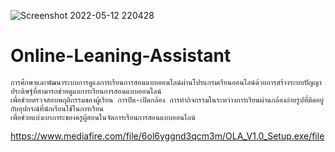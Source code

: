 ![Screenshot 2022-05-12 220428](https://user-images.githubusercontent.com/88589797/168106937-ba342afb-8bc1-45b3-a911-daf3027027fb.jpg)
# Online-Leaning-Assistant
    การศึกษาและพัฒนาระบบการดูแลการเรียนการสอนแบบออนไลน์ผ่านโปรแกรมเรียนออนไลน์ด้วยการสร้างระบบปัญญาประดิษฐ์ที่สามารถช่วยดูแลการเรียนการสอนแบบออนไลน์ 
    เพื่อช่วยตรวจสอบพฤติกรรมของผู้เรียน การปิด-เปิดกล้อง การทำกิจกรรมในระหว่างการเรียนผ่านกล้องถ่ายรูปที่ติดอยู่กับอุปกรณ์ที่นักเรียนใช้ในการเรียน 
    เพื่อช่วยแบ่งเบาภาระของครูผู้สอนในจัดการเรียนการสอนแบบออนไลน์
https://www.mediafire.com/file/6ol6yggnd3qcm3m/OLA_V1.0_Setup.exe/file

